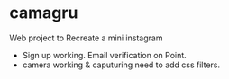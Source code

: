 # camagru
Web project to Recreate a mini instagram

* Sign up working. Email verification on Point.
* camera working & caputuring need to add  css filters.

